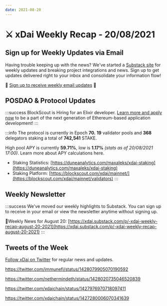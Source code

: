 ```yaml
---
date: 2021-08-20
---
```


# ⚔️ xDai Weekly Recap - 20/08/2021

## Sign up for Weekly Updates via Email

Having trouble keeping up with the news? We've started a [Substack site](https://xdai.substack.com/) for weekly updates and breaking project integrations and news. Sign up to get updates delivered right to your inbox and consolidate your information flow!

💌 [Sign up to receive weekly email updates](https://xdai.substack.com/) ​💌‌‌

## POSDAO & Protocol Updates <a href="#posdao-and-protocol-updates" id="posdao-and-protocol-updates"></a>

:::success
BlockScout is Hiring for an Elixir developer. [Learn more and apply now](https://app.gitbook.com/@poa/s/xdai/careers-1/elixir-developer-blockscout) to be a part of the next generation of Ethereum-based application development!
:::

:::info
The protocol is currently in Epoch **70.** **19** validator pools and **368** delegators staking a total of **742,541** STAKE.

High pool APY is currently **59.71%**, low is **1.17%** _(stats as of 20/08/2021 17:00)_. Learn more about APY calculations here.

* Staking Statistics: [https://duneanalytics.com/maxaleks/xdai-staking](https://duneanalytics.com/maxaleks/xdai-staking)​
* Staking Platform: [https://blockscout.com/xdai/mainnet/](https://blockscout.com/xdai/mainnet/validators)​‌
:::

## Weekly Newsletter <a href="#weekly-newsletter" id="weekly-newsletter"></a>

:::success
We've moved our weekly highlights to Substack. You can sign up to receive in your email or view the newsletter anytime without signing up.

📰Weekly News for August 20: ‌[https://xdai.substack.com/p/-xdai-weekly-recap-august-20-2021](https://xdai.substack.com/p/-xdai-weekly-recap-august-20-2021)
:::

## Tweets of the Week <a href="#tweets-of-the-week" id="tweets-of-the-week"></a>

​[Follow xDai on Twitter](https://twitter.com/xdaichain) for regular news and updates.

https://twitter.com/immunefi/status/1428079905070190592

https://twitter.com/nethermindeth/status/1428020735046520839

https://twitter.com/xdaichain/status/1427976970718097411

https://twitter.com/xdaichain/status/1427280006070341639

